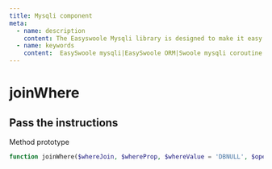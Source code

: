 ```yaml
---
title: Mysqli component
meta:
  - name: description
    content: The Easyswoole Mysqli library is designed to make it easy for users to make a database call in an object-oriented form. And provide basic support for advanced usage such as Orm components.
  - name: keywords
    content:  EasySwoole mysqli|EasySwoole ORM|Swoole mysqli coroutine client|swoole ORM
---
```

# joinWhere



## Pass the instructions

Method prototype
```php
function joinWhere($whereJoin, $whereProp, $whereValue = 'DBNULL', $operator = '=', $cond = 'AND')
```
